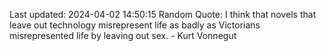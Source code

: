 Last updated: 2024-04-02 14:50:15
Random Quote: I think that novels that leave out technology misrepresent life as badly as Victorians misrepresented life by leaving out sex. - Kurt Vonnegut